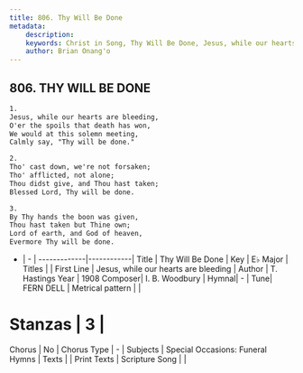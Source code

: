 ```yaml
---
title: 806. Thy Will Be Done
metadata:
    description: 
    keywords: Christ in Song, Thy Will Be Done, Jesus, while our hearts are bleeding, 
    author: Brian Onang'o
---
```



## 806. THY WILL BE DONE

```txt
1.
Jesus, while our hearts are bleeding,
O'er the spoils that death has won,
We would at this solemn meeting,
Calmly say, "Thy will be done."

2.
Tho' cast down, we're not forsaken;
Tho' afflicted, not alone;
Thou didst give, and Thou hast taken;
Blessed Lord, Thy will be done.

3.
By Thy hands the boon was given,
Thou hast taken but Thine own;
Lord of earth, and God of heaven,
Evermore Thy will be done.
```

- |   -  |
-------------|------------|
Title | Thy Will Be Done |
Key | E♭ Major |
Titles |  |
First Line | Jesus, while our hearts are bleeding |
Author | T. Hastings
Year | 1908
Composer| I. B. Woodbury |
Hymnal|  - |
Tune| FERN DELL |
Metrical pattern | |
# Stanzas | 3 |
Chorus | No |
Chorus Type | - |
Subjects | Special Occasions: Funeral Hymns |
Texts |  |
Print Texts | 
Scripture Song |  |
  
